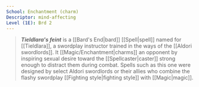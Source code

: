 ```yaml
---
School: Enchantment (charm)
Descriptor: mind-affecting
Level (1E): Brd 2
---
```


> ***Tieldlara's feint*** is a [[Bard's End|bard]] [[Spell|spell]] named for [[Tieldlara]], a swordplay instructor trained in the ways of the [[Aldori swordlords]]. It [[Magic/Enchantment|charms]] an opponent by inspiring sexual desire toward the [[Spellcaster|caster]] strong enough to distract them during combat.
> Spells such as this one were designed by select Aldori swordlords or their allies who combine the flashy swordplay [[Fighting style|fighting style]] with [[Magic|magic]].







